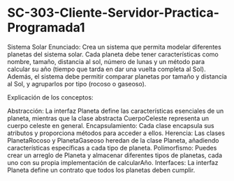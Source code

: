 # SC-303-Cliente-Servidor-Practica-Programada1
Sistema Solar
Enunciado:
Crea un sistema que permita modelar diferentes planetas del sistema solar. Cada planeta debe tener características como nombre, tamaño, distancia al sol, número de lunas y un método para calcular su año (tiempo que tarda en dar una vuelta completa al Sol). Además, el sistema debe permitir comparar planetas por tamaño y distancia al Sol, y agruparlos por tipo (rocoso o gaseoso).

Explicación de los conceptos:

Abstracción: La interfaz Planeta define las características esenciales de un planeta, mientras que la clase abstracta CuerpoCeleste representa un cuerpo celeste en general.
Encapsulamiento: Cada clase encapsula sus atributos y proporciona métodos para acceder a ellos.
Herencia: Las clases PlanetaRocoso y PlanetaGaseoso heredan de la clase Planeta, añadiendo características específicas a cada tipo de planeta.
Polimorfismo: Puedes crear un arreglo de Planeta y almacenar diferentes tipos de planetas, cada uno con su propia implementación de calcularAño.
Interfaces: La interfaz Planeta define un contrato que todos los planetas deben cumplir.
